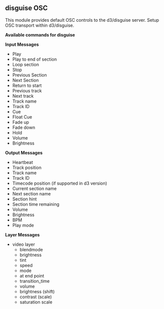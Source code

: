 ## disguise OSC
This module provides default OSC controls to the d3/disguise server. Setup OSC transport within d3/disguise.

**Available commands for disguise**

**Input Messages**
* Play
* Play to end of section
* Loop section
* Stop
* Previous Section
* Next Section
* Return to start
* Previous track
* Next track
* Track name
* Track ID
* Cue
* Float Cue
* Fade up
* Fade down
* Hold
* Volume
* Brightness

**Output Messages**
* Heartbeat
* Track position
* Track name
* Track ID
* Timecode position (if supported in d3 version)
* Current section name
* Next section name
* Section hint
* Section time remaining
* Volume
* Brightness
* BPM
* Play mode

**Layer Messages**
* video layer
    * blendmode
    * brightness
    * tint 
    * speed
    * mode
    * at end point
    * transition_time
    * volume
    * brightness (shift)
    * contrast (scale)
    * saturation scale